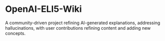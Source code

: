 # OpenAI-ELI5-Wiki
A community-driven project refining AI-generated explanations, addressing hallucinations, with user contributions refining content and adding new concepts.
